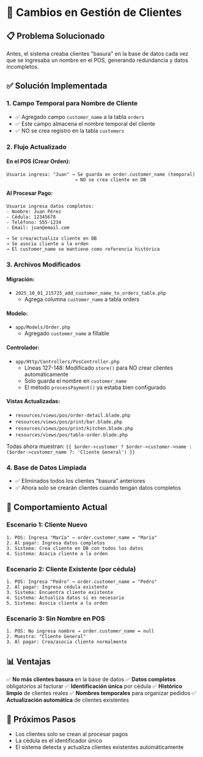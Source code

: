 # 🎯 Cambios en Gestión de Clientes

## 📋 Problema Solucionado
Antes, el sistema creaba clientes "basura" en la base de datos cada vez que se ingresaba un nombre en el POS, generando redundancia y datos incompletos.

## ✅ Solución Implementada

### 1. **Campo Temporal para Nombre de Cliente**
- ✅ Agregado campo `customer_name` a la tabla `orders`
- ✅ Este campo almacena el nombre temporal del cliente
- ✅ NO se crea registro en la tabla `customers`

### 2. **Flujo Actualizado**

#### **En el POS (Crear Orden):**
```
Usuario ingresa: "Juan" → Se guarda en order.customer_name (temporal)
                         → NO se crea cliente en DB
```

#### **Al Procesar Pago:**
```
Usuario ingresa datos completos:
- Nombre: Juan Pérez
- Cédula: 12345678
- Teléfono: 555-1234
- Email: juan@email.com

→ Se crea/actualiza cliente en DB
→ Se asocia cliente a la orden
→ El customer_name se mantiene como referencia histórica
```

### 3. **Archivos Modificados**

#### **Migración:**
- `2025_10_01_215725_add_customer_name_to_orders_table.php`
  - Agrega columna `customer_name` a tabla orders

#### **Modelo:**
- `app/Models/Order.php`
  - Agregado `customer_name` a fillable

#### **Controlador:**
- `app/Http/Controllers/PosController.php`
  - Líneas 127-148: Modificado `store()` para NO crear clientes automáticamente
  - Solo guarda el nombre en `customer_name`
  - El método `processPayment()` ya estaba bien configurado

#### **Vistas Actualizadas:**
- `resources/views/pos/order-detail.blade.php`
- `resources/views/pos/print/bar.blade.php`
- `resources/views/pos/print/kitchen.blade.php`
- `resources/views/pos/table-order.blade.php`

Todas ahora muestran: `{{ $order->customer ? $order->customer->name : ($order->customer_name ?: 'Cliente General') }}`

### 4. **Base de Datos Limpiada**
- ✅ Eliminados todos los clientes "basura" anteriores
- ✅ Ahora solo se crearán clientes cuando tengan datos completos

## 🔄 Comportamiento Actual

### Escenario 1: Cliente Nuevo
```
1. POS: Ingresa "María" → order.customer_name = "María"
2. Al pagar: Ingresa datos completos
3. Sistema: Crea cliente en DB con todos los datos
4. Sistema: Asocia cliente a la orden
```

### Escenario 2: Cliente Existente (por cédula)
```
1. POS: Ingresa "Pedro" → order.customer_name = "Pedro"
2. Al pagar: Ingresa cédula existente
3. Sistema: Encuentra cliente existente
4. Sistema: Actualiza datos si es necesario
5. Sistema: Asocia cliente a la orden
```

### Escenario 3: Sin Nombre en POS
```
1. POS: No ingresa nombre → order.customer_name = null
2. Muestra: "Cliente General"
3. Al pagar: Crea/asocia cliente normalmente
```

## 📊 Ventajas

✅ **No más clientes basura** en la base de datos
✅ **Datos completos** obligatorios al facturar
✅ **Identificación única** por cédula
✅ **Histórico limpio** de clientes reales
✅ **Nombres temporales** para organizar pedidos
✅ **Actualización automática** de clientes existentes

## 🎯 Próximos Pasos

- Los clientes solo se crean al procesar pagos
- La cédula es el identificador único
- El sistema detecta y actualiza clientes existentes automáticamente


